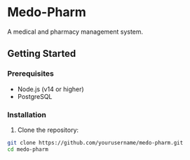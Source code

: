 # Medo-Pharm

A medical and pharmacy management system.

## Getting Started

### Prerequisites

- Node.js (v14 or higher)
- PostgreSQL

### Installation

1. Clone the repository:

```bash
git clone https://github.com/yourusername/medo-pharm.git
cd medo-pharm
 
